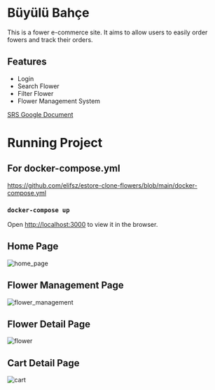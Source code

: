 # Büyülü Bahçe
This is a fower e-commerce site. It aims to allow users to easily order fowers and track their orders. 

## Features
- Login
- Search Flower
- Filter Flower
- Flower Management System

[SRS Google Document](https://docs.google.com/document/d/1izjiapOzYLiEWDbG5fzzb8FmE4smX3vNOnvC1YYsse8/edit?usp=sharing)

# Running Project

## For docker-compose.yml
https://github.com/elifsz/estore-clone-flowers/blob/main/docker-compose.yml  

### `docker-compose up` 

Open [http://localhost:3000](http://localhost:3000) to view it in the browser.


## Home Page
![home_page](https://user-images.githubusercontent.com/44908865/175097275-313d6397-a371-4b36-9808-ba2bf6d9b8a9.PNG)


## Flower Management Page
![flower_management](https://user-images.githubusercontent.com/44908865/175097295-5981c185-91be-4b63-89ab-0baac9f0f1ea.PNG)

## Flower Detail Page
![flower](https://user-images.githubusercontent.com/44908865/175097885-c7d3acf4-c706-4bc2-8dd3-dfa7106d3801.PNG)

## Cart Detail Page
![cart](https://user-images.githubusercontent.com/44908865/175097934-c6ba8433-ad4d-4d42-b143-48f92ccd9d0a.PNG)





